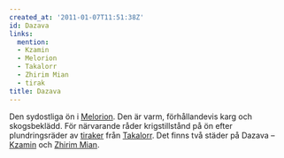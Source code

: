 ```yaml
---
created_at: '2011-01-07T11:51:38Z'
id: Dazava
links:
  mention:
  - Kzamin
  - Melorion
  - Takalorr
  - Zhirim Mian
  - tirak
title: Dazava
---
```


Den sydostliga ön i [Melorion]. Den är varm, förhållandevis karg och skogsbeklädd. För närvarande
råder krigstillstånd på ön efter plundringsräder av [tiraker] från [Takalorr]. Det finns två städer
på Dazava – [Kzamin] och [Zhirim Mian].

  [Melorion]: Melorion
  [tiraker]: tirak
  [Takalorr]: Takalorr
  [Kzamin]: Kzamin
  [Zhirim Mian]: Zhirim_Mian